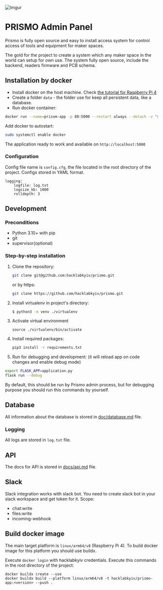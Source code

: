 ![Imgur](https://i.imgur.com/V2k2seh.png)

PRISMO Admin Panel
===================

Prismo is fully open source and easy to install access system for control access of tools and equipment for maker
spaces.

The gold for the project to create a system which any maker space in the world can setup for own use. The system fully
open source, include the backend, readers firmware and PCB schema.

## Installation by docker

- Install docker on the host machine.
  Check [the tutorial for Raspberry Pi 4](https://github.com/codingforentrepreneurs/Pi-Awesome/blob/main/how-tos/Docker%20%26%20Docker%20Compose%20on%20Raspberry%20Pi.md)
- Create a folder `data` - the folder use for keep all persistent data, like a database.
- Run docker container:

```bash
docker run --name=prisom-app -p 80:5000 --restart always --detach -v "$(pwd)/data/:/app/external/" hacklabkyiv/prismo-app:0.1.5
```

Add docker to autostart:

```bash
sudo systemctl enable docker
```
The application ready to work and available on `http://localhost:5000`

### Configuration

Config file name is `config.cfg`, the file located in the root directory of the project. Configs stored in YAML format.

```
logging:
    logfile: log.txt
    logsize_kb: 1000
    rolldepth: 3
```

## Development

### Preconditions

- Python 3.10+ with pip
- git
- supervisor(optional)

### Step-by-step installation

1. Clone the repository:

    ```sh
    git clone git@github.com:hacklabkyiv/prismo.git
    ```
   or by https:
    ```sh
    git clone https://github.com/hacklabkyiv/prismo.git
    ```

2. Install virtualenv in project's directory:

    ```sh
    $ python3 -m venv ./virtualenv
    ```

3. Activate virtual environment

    ```
    source ./virtualenv/bin/activate
    ```

4. Install required packages:

    ```sh
    pip3 install -r requirements.txt
    ```

5. Run for debugging and development: (it will reload app on code changes and enable debug mode)

```sh
export FLASK_APP=application.py
flask run --debug
```

By default, this should be run by Prismo admin process, but for debugging purpose you should run this commands by
yourself.

## Database

All information about the database is stored in [doc/database.md](docs/database.md) file.

### Logging

All logs are stored in `log.txt` file.

## API

The docs for API is stored in [docs/api.md](docs/api.md) file.

## Slack

Slack integration works with slack bot. You need to create slack bot in your slack workspace and get token for it.
Scope:

- chat:write
- files:write
- incoming-webhook

## Build docker image

The main target platform is `linux/arm64/v8` (Raspberry Pi 4). To build docker image for this platform you should use
buildx.

Execute `docker login` with hacklabkyiv credentials.
Execute this commands in the root directory of the project:

```
docker buildx create --use
docker buildx build --platform linux/arm64/v8 -t hacklabkyiv/prismo-app:<version> --push .
```
